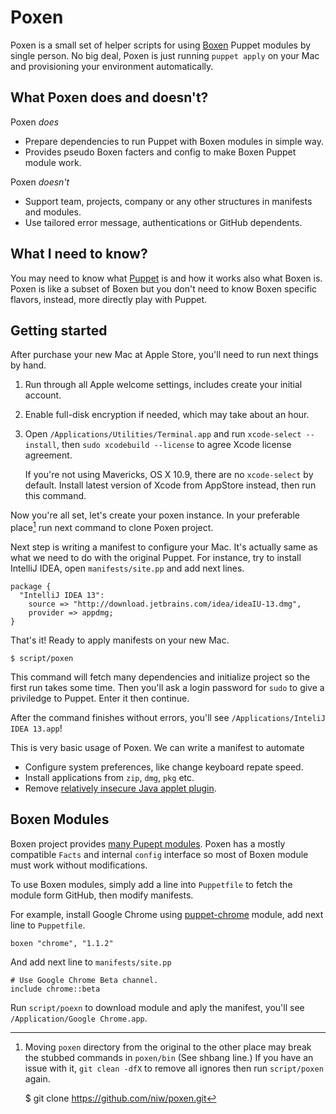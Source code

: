 Poxen
=====

Poxen is a small set of helper scripts for using [Boxen](http://boxen.github.com/) Puppet modules by single person.
No big deal, Poxen is just running ``puppet apply`` on your Mac and provisioning your environment automatically.

What Poxen does and doesn't?
----------------------------

Poxen *does*

  * Prepare dependencies to run Puppet with Boxen modules in simple way.
  * Provides pseudo Boxen facters and config to make Boxen Puppet module work.

Poxen *doesn't*

  * Support team, projects, company or any other structures in manifests and modules.
  * Use tailored error message, authentications or GitHub dependents.

What I need to know?
--------------------

You may need to know what [Puppet](http://puppetlabs.com/) is and how it works also what Boxen is. Poxen is like a subset of Boxen but you don't need to know Boxen specific flavors, instead, more directly play with Puppet.

Getting started
---------------

After purchase your new Mac at Apple Store, you'll need to run next things by hand.

1. Run through all Apple welcome settings, includes create your initial account.
1. Enable full-disk encryption if needed, which may take about an hour.
1. Open ``/Applications/Utilities/Terminal.app`` and run ``xcode-select --install``,
then ``sudo xcodebuild --license`` to agree Xcode license agreement.

    If you're not using Mavericks, OS X 10.9, there are no ``xcode-select`` by default.
    Install latest version of Xcode from AppStore instead, then run this command.

Now you're all set, let's create your poxen instance. In your preferable place[^1]
run next command to clone Poxen project.

[^1]: Moving ``poxen`` directory from the original to the other place may break the stubbed commands in ``poxen/bin`` (See shbang line.) If you have an issue with it, ``git clean -dfX`` to remove all ignores then run ``script/poxen`` again.

    $ git clone https://github.com/niw/poxen.git

Next step is writing a manifest to configure your Mac. It's actually same as what we need to do with the original Puppet.
For instance, try to install IntelliJ IDEA, open ``manifests/site.pp`` and add next lines.

    package {
      "IntelliJ IDEA 13":
        source => "http://download.jetbrains.com/idea/ideaIU-13.dmg",
        provider => appdmg;
    }

That's it!
Ready to apply manifests on your new Mac.

    $ script/poxen

This command will fetch many dependencies and initialize project so the first run takes some time.
Then you'll ask a login password for `sudo` to give a priviledge to Puppet. Enter it then continue.

After the command finishes without errors, you'll see `/Applications/InteliJ IDEA 13.app`!

This is very basic usage of Poxen. We can write a manifest to automate

* Configure system preferences, like change keyboard repate speed.
* Install applications from `zip`, `dmg`, `pkg` etc.
* Remove [relatively insecure Java applet plugin](http://java-0day.com/).

Boxen Modules
-------------

Boxen project provides [many Pupept modules](https://github.com/boxen). Poxen has a mostly compatible `Facts` and internal `config` interface so most of Boxen module must work without modifications.

To use Boxen modules, simply add a line into ``Puppetfile`` to fetch the module form GitHub, then modify manifests.

For example, install Google Chrome using [puppet-chrome](https://github.com/boxen/puppet-chrome) module, add next line to ``Puppetfile``.

    boxen "chrome", "1.1.2"

And add next line to ``manifests/site.pp``

    # Use Google Chrome Beta channel.
    include chrome::beta

Run ``script/poexn`` to download module and aply the manifest, you'll see ``/Application/Google Chrome.app``.